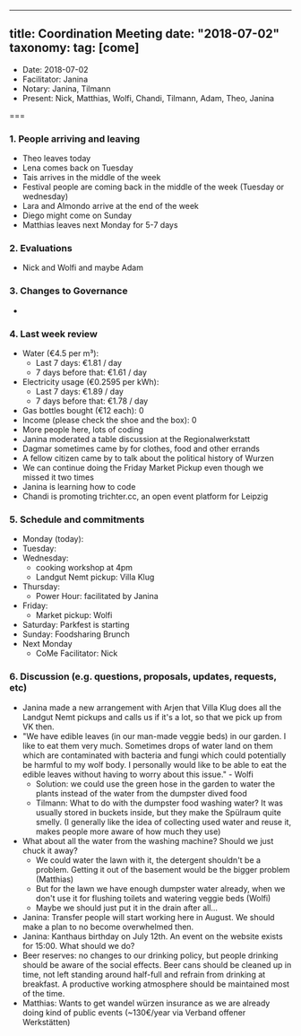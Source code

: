 
---
title: Coordination Meeting
date: "2018-07-02"
taxonomy:
    tag: [come]
---

<!--
Hello facilitator/notary! Thank you for your services. Here is some advice for facilitating coordination meetings:
  - Prepare the meeting a bit beforehand (find out about evaluations, gas, electricity and water usages, waste collections, income, scheduled events). You can ask others to assist you.
  - Notify people 10 minutes before the meeting starts. (Watching the clock is not super fun, people will be grateful if you do it for them.)
  - Start at 10:00 sharp, or earlier if everyone is there. (Waiting is time-wasting, be a time-saver!)
  - If you don't want to take notes yourself ask someone else to take care of that. (This pad can easily be used to read from and write in simultaneously.)
  - Go through the ordered points in order, even if nothing has changed. (They are arranged to try and get the most relevant information to most people.)
  - Feel welcome to moderate conversation if off-topic or too detailed. (Are listeners interested? Are speakers satisfied? Can you identify a sub-group?)
  - Try to finish the meeting before 11:00. (There is always more to talk about and it's important for people to know that CoMes don't take forever.)
  - Leave the room once the meeting has ended. (This sends a clear signal to everyone else that they can also leave and get on with their day.)
  - Take care that the meeting minutes will be put to kanthaus.online. (If you don't know how to do it, ask someone to help you with it. But do it today!)
  - As soon as the minutes are online, empty the pad from all irrelevant things and get it ready for the next facilitator. (Only keep regular events such as CoMe, power hour, regular food pickups and such. Move the counter figures from 'last 7 days' to '7 days before that' and adjust the date to next week.)
  - Please indent list points with a double-space, not a tab-space: the pad has a bug when rendering markdown, adding extra lines. The resulting web-page looks spacey... not in a good way.
  - Have fun!
-->

- Date: 2018-07-02
- Facilitator: Janina
- Notary: Janina, Tilmann
- Present: Nick, Matthias, Wolfi, Chandi, Tilmann, Adam, Theo, Janina

===

### 1. People arriving and leaving
- Theo leaves today
- Lena comes back on Tuesday
- Tais arrives in the middle of the week
- Festival people are coming back in the middle of the week (Tuesday or wednesday)
- Lara and Almondo arrive at the end of the week
- Diego might come on Sunday
- Matthias leaves next Monday for 5-7 days

### 2. Evaluations <!-- $ python3 ~/kanthaus-private/report_evaluation_statuses.py -->
- Nick and Wolfi and maybe Adam

### 3. Changes to Governance
-

### 4. Last week review
- Water (€4.5 per m³):
  - Last 7 days: €1.81 / day
  - 7 days before that: €1.61 / day
- Electricity usage (€0.2595 per kWh): <!-- https://grafana.yunity.org -->
  - Last 7 days: €1.89 / day
  - 7 days before that:  €1.78 / day
- Gas bottles bought (€12 each): 0
- Income (please check the shoe and the box): 0
- More people here, lots of coding
- Janina moderated a table discussion at the Regionalwerkstatt
- Dagmar sometimes came by for clothes, food and other errands
- A fellow citizen came by to talk about the political history of Wurzen
-  We can continue doing the Friday Market Pickup even though we missed it two times
- Janina is learning how to code
- Chandi is promoting trichter.cc, an open event platform for Leipzig

### 5. Schedule and commitments <!-- https://cloud.kanthaus.online/apps/calendar/ -->
- Monday (today):
- Tuesday:
- Wednesday:
   - cooking workshop at 4pm
  - Landgut Nemt pickup: Villa Klug
- Thursday:
  - Power Hour: facilitated by Janina
- Friday:
  - Market pickup: Wolfi
- Saturday: Parkfest is starting
- Sunday: Foodsharing Brunch
- Next Monday
  - CoMe Facilitator: Nick

### 6. Discussion (e.g. questions, proposals, updates, requests, etc)
- Janina made a new arrangement with Arjen that Villa Klug does all the Landgut Nemt pickups and calls us if it's a lot, so that we pick up from VK then.
- "We have edible leaves (in our man-made veggie beds) in our garden. I like to eat them very much. Sometimes drops of water land on them which are contaminated with bacteria and fungi which could potentially be harmful to my wolf body. I personally would like to be able to eat the edible leaves without having to worry about this issue." - Wolfi
  - Solution: we could use the green hose in the garden to water the plants instead of the water from the dumpster dived food
  - Tilmann: What to do with the dumpster food washing water? It was usually stored in buckets inside, but they make the Spülraum quite smelly. (I generally like the idea of collecting used water and reuse it, makes people more aware of how much they use)
- What about all the water from the washing machine? Should we just chuck it away?
  - We could water the lawn with it, the detergent shouldn't be a problem. Getting it out of the basement would be the bigger problem (Matthias)
  - But for the lawn we have enough dumpster water already, when we don't use it for flushing toilets and watering veggie beds (Wolfi)
  - Maybe we should just put it in the drain after all...
- Janina: Transfer people will start working here in August. We should make a plan to no become overwhelmed then.
- Janina: Kanthaus birthday on July 12th. An event on the website exists for 15:00. What should we do?
- Beer reserves: no changes to our drinking policy, but people drinking should be aware of the social effects. Beer cans should be cleaned up in time, not left standing around half-full and refrain from drinking at breakfast. A productive working atmosphere should be maintained most of the time.
- Matthias: Wants to get wandel würzen insurance as we are already doing kind of public events (~130€/year via Verband offener Werkstätten)
